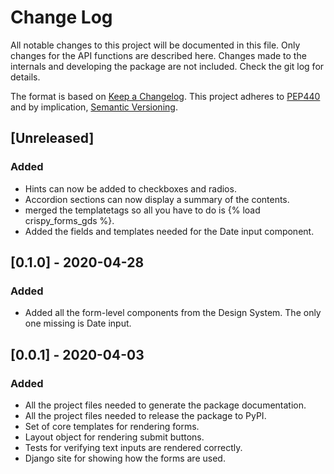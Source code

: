 # Change Log
All notable changes to this project will be documented in this file.
Only changes for the API functions are described here. Changes made 
to the internals and developing the package are not included. Check 
the git log for details.

The format is based on [Keep a Changelog](http://keepachangelog.com/).
This project adheres to [PEP440](https://www.python.org/dev/peps/pep-0440/)
and by implication, [Semantic Versioning](http://semver.org/).

## [Unreleased]
### Added 
- Hints can now be added to checkboxes and radios.
- Accordion sections can now display a summary of the contents.
- merged the templatetags so all you have to do is {% load crispy_forms_gds %}.
- Added the fields and templates needed for the Date input component.

## [0.1.0] - 2020-04-28
### Added
- Added all the form-level components from the Design System. The only
  one missing is Date input.

## [0.0.1] - 2020-04-03
### Added 
- All the project files needed to generate the package documentation.
- All the project files needed to release the package to PyPI.
- Set of core templates for rendering forms.
- Layout object for rendering submit buttons.
- Tests for verifying text inputs are rendered correctly.
- Django site for showing how the forms are used. 
